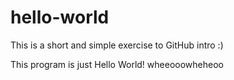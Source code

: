 # hello-world
This is a short and simple exercise to GitHub intro :)

This program is just Hello World! wheeooowheheoo
